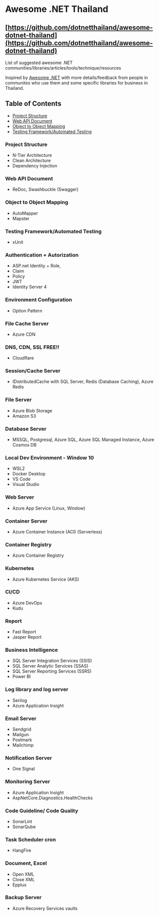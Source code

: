 # Awesome .NET Thailand 
## [https://github.com/dotnetthailand/awesome-dotnet-thailand](https://github.com/dotnetthailand/awesome-dotnet-thailand)
List of suggested awesome .NET communities/libraries/articles/tools/technique/resources 

Inspired by [Awesome .NET](https://github.com/quozd/awesome-dotnet)
with more details/feedback from people in communites who use them 
and some specific libraries for business in Thailand.  

## Table of Contents

- [Project Structure](#project-structure)
- [Web API Document](#web-api-document)
- [Object to Object Mapping](#object-to-object-mapping)
- [Testing Framework/Automated Testing](#testing-framework/automated-testing)

### Project Structure
- N-Tier Architecture
- Clean Architecture
- Dependency Injection

### Web API Document
- ReDoc, Swashbuckle (Swagger)

### Object to Object Mapping
- AutoMapper
- Mapster

### Testing Framework/Automated Testing
- xUnit

### Authentication + Autorization
- ASP.net Identity + Role, 
- Claim
- Policy
- JWT
- Identity Server 4

### Environment Configuration
- Option Pattern

### File Cache Server
- Azure CDN

### DNS, CDN, SSL FREE!!
- Cloudflare

### Session/Cache Server
- IDistributedCache with SQL Server, Redis (Database Caching), Azure Redis

### File Server
- Azure Blob Storage
- Amazon S3

### Database Server
- MSSQL, Postgresql, Azure SQL, Azure SQL Managed Instance, Azure Cosmos DB

### Local Dev Environment - Window 10
- WSL2
- Docker Desktop
- VS Code
- Visual Studio

### Web Server
- Azure App Service (Linux, Window)

### Container Server
- Azure Container Instance (ACI) (Serverless)

### Container Registry
- Azure Container Registry

### Kubernetes
- Azure Kubernetes Service (AKS)

### CI/CD
- Azure DevOps
- Kudu

### Report
- Fast Report
- Jasper Report

### Business Intelligence
- SQL Server Integration Services (SSIS)
- SQL Server Analytic Services (SSAS)
- SQL Server Reporting Services (SSRS)
- Power BI

### Log library and log server
- Serilog 
- Azure Application Insight

### Email Server
- Sendgrid
- Mailgun
- Postmark
- Mailchimp

### Notification Server
- One Signal

### Monitoring Server
- Azure Application Insight
- AspNetCore.Diagnostics.HealthChecks

### Code Guideline/ Code Quality
- SonarLint
- SonarQube

### Task Scheduler cron
- HangFire

### Document, Excel
- Open XML 
- Close XML
- Epplus

### Backup Server
- Azure Recovery Services vaults